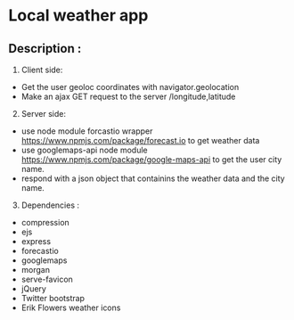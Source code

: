 # Local weather app
## Description :
1. Client side:
 * Get the user geoloc coordinates with navigator.geolocation
 * Make an ajax GET request to the server <hostname>/longitude,latitude
2. Server side:
 * use node module forcastio wrapper https://www.npmjs.com/package/forecast.io to get weather data
 * use googlemaps-api node module https://www.npmjs.com/package/google-maps-api to get the user city name.
 * respond with a json object that containins the weather data and the city name.
3. Dependencies : 
 * compression
 * ejs
 * express
 * forecastio
 * googlemaps
 * morgan
 * serve-favicon
 * jQuery
 * Twitter bootstrap
 * Erik Flowers weather icons
